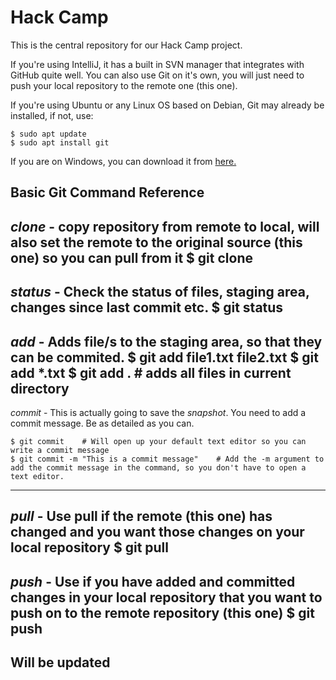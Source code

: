 # Hack Camp

This is the central repository for our Hack Camp project.

If you're using IntelliJ, it has a built in SVN manager that integrates with GitHub quite well. You can also use Git on it's own, you will just need to push your local repository to the remote one (this one).

If you're using Ubuntu or any Linux OS based on Debian, Git may already be installed, if not, use:

    $ sudo apt update
    $ sudo apt install git

If you are on Windows, you can download it from [here.](https://git-scm.com/download/win)


## Basic Git Command Reference
*clone* - copy repository from remote to local, will also set the remote to the original source (this one) so you can pull from it
    $ git clone <git url>
----
*status* - Check the status of files, staging area, changes since last commit etc.
    $ git status
----
*add* - Adds file/s to the staging area, so that they can be commited. 
    $ git add file1.txt file2.txt
    $ git add *.txt
    $ git add .    # adds all files in current directory
----
*commit* - This is actually going to save the *snapshot*. You need to add a commit message. Be as detailed as you can.

    $ git commit    # Will open up your default text editor so you can write a commit message
    $ git commit -m "This is a commit message"    # Add the -m argument to add the commit message in the command, so you don't have to open a text editor.
----
*pull* - Use pull if the remote (this one) has changed and you want those changes on your local repository
    $ git pull <remote url> <branch>
----
*push* - Use if you have added and committed changes in your local repository that you want to push on to the remote repository (this one)
    $ git push <remote url> <branch>
----

## Will be updated

